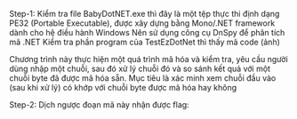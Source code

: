 Step-1:
Kiểm tra file BabyDotNET.exe thì đây là một tệp thực thi định dạng PE32 (Portable Executable), được xây dựng bằng Mono/.NET framework dành cho hệ điều hành Windows
Nên sử dụng công cụ DnSpy để phân tích mã .NET
Kiểm tra phần program của TestEzDotNet thì thấy mã code 
(ảnh)

Chương trình này thực hiện một quá trình mã hóa và kiểm tra, yêu cầu người dùng nhập một chuỗi, 
sau đó xử lý chuỗi đó và so sánh kết quả với một chuỗi byte đã được mã hóa sẵn. Mục tiêu là xác minh xem chuỗi đầu vào (sau khi xử lý) có khớp với chuỗi byte được mã hóa hay không

Step-2:
Dịch ngược đoạn mã này nhận được flag:
